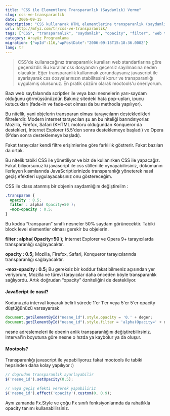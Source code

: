 ```yaml
---
title: "CSS ile Elementlere Transparanlık (Saydamlık) Verme"
slug: css-ve-transparanlik
date: 2006-09-15
description: "CSS kullanarak HTML elementlerine transparanlık (saydamlık) efekti nasıl verilir? Farklı tarayıcılar (IE, Firefox, Safari, Opera) için `opacity` ve `filter` özelliklerinin kullanımı ve JavaScript ile dinamik kontrol."
url: http://mfyz.com/tr/css-ve-transparanlik/
tags: ["CSS", "transparanlık", "saydamlık", "opacity", "filter", "web tasarım", "arayüz programlama", "JavaScript", "MooTools"]
category: Arayüz Programlama
migration: {"wpId":116,"wpPostDate":"2006-09-15T15:18:36.000Z"}
lang: tr
---
```


> CSS'de kullanacağınız transparanlık kuralları web standartlarına göre geçersizdir. Bu kurallar css dosyanızın geçersiz sayılmasına neden olacaktır. Eğer transparanlık kullanmak zorundaysanız javascript ile ayarlayarak css dosyalarınızın stabilitesini korur ve transparanlığı uygulamış olursunuz. En pratik çözüm olarak mootools'u öneriyorum.

Bazı web sayfalarında scriptler ile veya bazı nesnelerin yarı-saydam olduğunu görmüşsünüzdür. Bakınız sitedeki hata pop-upları, ipucu kutucukları (fade-in ve fade-out olması da bu methodla yapılıyor).

Bu nitelik, yani objelerin transparan olması tarayıcıların destekledikleri filtrelerdir. Modern internet tarayıcıları şu an bu niteliği barındırıyorlar. Mozilla, Firefox, Safari (KHTML motoru olduğundan Konqueror da destekler), Internet Explorer (5.5'den sonra desteklemeye başladı) ve Opera (9'dan sonra desteklemeye başladı).

Fakat tarayıcılar kendi filtre erişimlerine göre farklılık göstrerir. Fakat bazıları da ortak.

Bu nitelik tabiki CSS ile yönetiliyor ve biz de kullanırken CSS ile yapacağız. Fakat biliyorsunuz ki javascript ile css stilleri ile oynayabilirsiniz, dökümanın ilerleyen kısımlarında JavaScriptlerinizde transparanlığı yöneterek nasıl geçiş efektleri uygulayacaksınız onu göstereceğim.

CSS ile class atanmış bir objenin saydamlığını değiştirelim :
```css
.transparan {
  opacity : 0.5;
  filter : alpha( Opacity=50 );
  -moz-opacity : 0.5;
}

```
Bu kodda “transparan” sınıflı nesneler 50% saydam görünecektir. Tabiki block level elementler olması gerekir bu objelerin.

**filter : alpha( Opacity=50 );** Internet Explorer ve Opera 9+ tarayıcılarda transparanlığı sağlayacaktır.

**opacity : 0.5;** Mozilla, Firefox, Safari, Konqueror tarayıcılarında transparanlığı sağlayacaktır.

**\-moz-opacity : 0.5;** Bu gereksiz bir koddur fakat bilmeniz açısından yer veriyorum, Mozilla ve türevi tarayıcılar daha önceden böyle transparanlık sağlıyordu. Artık doğrudan “opacity” özniteliğini de destekliyor.

#### JavaScript ile nasıl?

Kodunuzda interval koyarak belirli sürede 1'er 1'er veya 5'er 5'er opacity düştüğünüzü varsayarsak
```js
document.getElementById("nesne_id").style.opacity = '0.' + deger;
document.getElementById("nesne_id").style.filter = 'alpha(Opacity=' + deger + ')';

```
nesne adreslemeleri ile obenin anlık transparanlığını değiştirebilirsiniz. Interval'in boyutuna göre nesne o hızda ya kaybolur ya da oluşur.

#### Mootools?

Transparanlığı javascript ile yapabiliyoruz fakat mootools ile tabiki hepsinden daha kolay yapılıyor :)
```js
// dogrudan transparanlık ayarlayabilir
$('nesne_id').setOpacity(0.5);

// veya geçiş efekti vererek yapabiliriz
$('nesne_id').effect('opacity').custom(0, 0.9);

```
Aynı zamanda Fx.Style ve çoğu Fx sınıfı fonksiyonlarında da rahatlıkla opacity tanımı kullanabilirsiniz.
